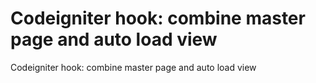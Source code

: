 Codeigniter hook: combine master page and auto load view
================================

Codeigniter hook: combine master page and auto load view